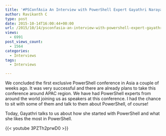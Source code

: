 ```yaml
---
title: '#PSConfAsia An Interview with PowerShell Expert Gayathri Narayanan'
author: Ravikanth C
type: post
date: 2015-10-14T16:00:44+00:00
url: /2015/10/14/psconfasia-an-interview-with-powershell-expert-gayathri-narayanan/
views:
  - 6991
post_views_count:
  - 1564
categories:
  - Interviews
tags:
  - Interviews

---
```

We concluded the first exclusive PowerShell conference in Asia a couple of weeks ago. It was very successful and there are already plans to take this conference around APAC region. We have had PowerShell experts from around the world joining us as speakers at this conference. I had the chance to sit with some of them and talk to them about PowerShell, of course!

Today, Gayathri talks to us about how she started with PowerShell and what she likes the most in PowerShell.

{{< youtube 3PZTh2prwD0 >}}